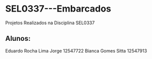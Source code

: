 # SEL0337---Embarcados
Projetos Realizados na Disciplina SEL0337

## Alunos: 
Eduardo Rocha Lima Jorge 12547722
Bianca Gomes Sitta 12547913
